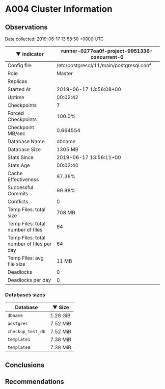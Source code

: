 # A004 Cluster Information #

## Observations ##
Data collected: 2019-06-17 13:58:50 +0000 UTC  

|&#9660;&nbsp;Indicator | runner-0277ea0f-project-9951336-concurrent-0 |
|--------|-------|
|Config file |/etc/postgresql/11/main/postgresql.conf|
|Role |Master|
|Replicas ||
|Started At |2019-06-17&nbsp;13:56:08+00|
|Uptime |00:02:42|
|Checkpoints |7|
|Forced Checkpoints |100.0%|
|Checkpoint MB/sec |0.664554|
|Database Name |dbname|
|Database Size |1305&nbsp;MB|
|Stats Since |2019-06-17&nbsp;13:56:11+00|
|Stats Age |00:02:40|
|Cache Effectiveness |87.38%|
|Successful Commits |99.88%|
|Conflicts |0|
|Temp Files: total size |708&nbsp;MB|
|Temp Files: total number of files |64|
|Temp Files: total number of files per day |64|
|Temp Files: avg file size |11&nbsp;MB|
|Deadlocks |0|
|Deadlocks per day |0|


### Databases sizes ###

| Database | &#9660;&nbsp;Size |
|----------|--------|
| `dbname` | 1.28&nbsp;GiB |
| `postgres` | 7.52&nbsp;MiB |
| `checkup_test_db` | 7.52&nbsp;MiB |
| `template1` | 7.38&nbsp;MiB |
| `template0` | 7.38&nbsp;MiB |


## Conclusions ##


## Recommendations ##

